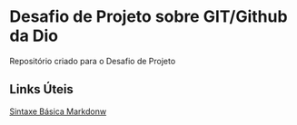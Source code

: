 #  Desafio de Projeto sobre GIT/Github da Dio
Repositório criado para o Desafio de Projeto

## Links Úteis
[Sintaxe Básica Markdonw](https://markdown.net.br/sintaxe-basica/)

